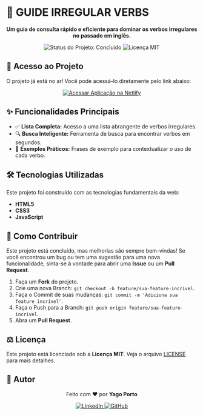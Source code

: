 # 📘 GUIDE IRREGULAR VERBS


<p align="center">
  <strong>Um guia de consulta rápido e eficiente para dominar os verbos irregulares no passado em inglês.</strong>
</p>

<p align="center">
  <img src="https://img.shields.io/static/v1?label=STATUS&message=CONCLUÍDO&color=BLUE&style=for-the-badge" alt="Status do Projeto: Concluído"/>
  <img src="https://img.shields.io/github/license/yagoporto/guide-irregular-verbs?style=for-the-badge" alt="Licença MIT"/>
</p>

## 🚀 Acesso ao Projeto

O projeto já está no ar! Você pode acessá-lo diretamente pelo link abaixo:

<p align="center">
  <a href="https://guideverbs.netlify.app/">
    <img src="https://img.shields.io/badge/Acessar%20Aplicação-4B32C3?style=for-the-badge&logo=netlify&logoColor=white" alt="Acessar Aplicação na Netlify"/>
  </a>
</p>

## ✨ Funcionalidades Principais

-   ✅ **Lista Completa:** Acesso a uma lista abrangente de verbos irregulares.
-   🔍 **Busca Inteligente:** Ferramenta de busca para encontrar verbos em segundos.
-   📖 **Exemplos Práticos:** Frases de exemplo para contextualizar o uso de cada verbo.

## 🛠️ Tecnologias Utilizadas

Este projeto foi construído com as tecnologias fundamentais da web:

-   **HTML5**
-   **CSS3**
-   **JavaScript**

## 🤝 Como Contribuir

Este projeto está concluído, mas melhorias são sempre bem-vindas! Se você encontrou um bug ou tem uma sugestão para uma nova funcionalidade, sinta-se à vontade para abrir uma **Issue** ou um **Pull Request**.

1.  Faça um **Fork** do projeto.
2.  Crie uma nova Branch: `git checkout -b feature/sua-feature-incrivel`.
3.  Faça o Commit de suas mudanças: `git commit -m 'Adiciona sua feature incrível'`.
4.  Faça o Push para a Branch: `git push origin feature/sua-feature-incrivel`.
5.  Abra um **Pull Request**.

## ⚖️ Licença

Este projeto está licenciado sob a **Licença MIT**. Veja o arquivo [LICENSE](./LICENSE) para mais detalhes.

## 👤 Autor



<p align="center">
  Feito com ❤️ por <strong>Yago Porto</strong>
</p>

<p align="center">
  <a href="https://www.linkedin.com/in/yago-porto/">
    <img src="https://img.shields.io/badge/LinkedIn-0077B5?style=for-the-badge&logo=linkedin&logoColor=white" alt="LinkedIn"/>
  </a>
  <a href="https://github.com/yagoporto">
    <img src="https://img.shields.io/badge/GitHub-181717?style=for-the-badge&logo=github&logoColor=white" alt="GitHub"/>
  </a>
</p>
